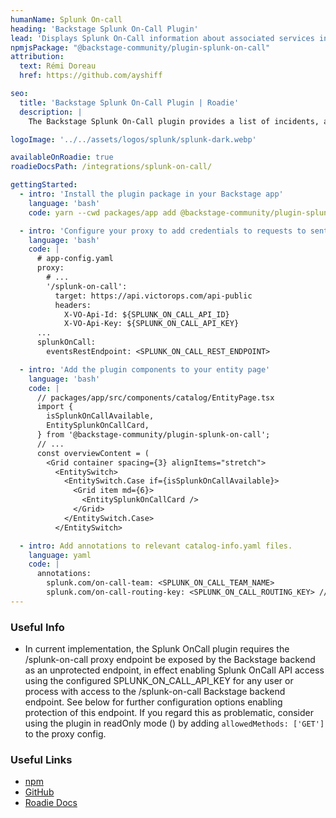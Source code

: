 ```yaml
---
humanName: Splunk On-call
heading: 'Backstage Splunk On-Call Plugin'
lead: 'Displays Splunk On-Call information about associated services in Backstage.'
npmjsPackage: "@backstage-community/plugin-splunk-on-call"
attribution:
  text: Rémi Doreau
  href: https://github.com/ayshiff

seo:
  title: 'Backstage Splunk On-Call Plugin | Roadie'
  description: |
    The Backstage Splunk On-Call plugin provides a list of incidents, a way to trigger a new incident to specific users and/or teams, a way to acknowledge/resolve an incident and information details about the relevant people on-call.

logoImage: '../../assets/logos/splunk/splunk-dark.webp'

availableOnRoadie: true
roadieDocsPath: /integrations/splunk-on-call/

gettingStarted:
  - intro: 'Install the plugin package in your Backstage app'
    language: 'bash'
    code: yarn --cwd packages/app add @backstage-community/plugin-splunk-on-call

  - intro: 'Configure your proxy to add credentials to requests to sentry.'
    language: 'bash'
    code: |
      # app-config.yaml
      proxy:
        # ...
        '/splunk-on-call':
          target: https://api.victorops.com/api-public
          headers:
            X-VO-Api-Id: ${SPLUNK_ON_CALL_API_ID}
            X-VO-Api-Key: ${SPLUNK_ON_CALL_API_KEY}
      ...
      splunkOnCall:
        eventsRestEndpoint: <SPLUNK_ON_CALL_REST_ENDPOINT>

  - intro: 'Add the plugin components to your entity page'
    language: 'bash'
    code: |
      // packages/app/src/components/catalog/EntityPage.tsx
      import {
        isSplunkOnCallAvailable,
        EntitySplunkOnCallCard,
      } from '@backstage-community/plugin-splunk-on-call';
      // ...
      const overviewContent = (
        <Grid container spacing={3} alignItems="stretch">
          <EntitySwitch>
            <EntitySwitch.Case if={isSplunkOnCallAvailable}>
              <Grid item md={6}>
                <EntitySplunkOnCallCard />
              </Grid>
            </EntitySwitch.Case>
          </EntitySwitch>

  - intro: Add annotations to relevant catalog-info.yaml files.
    language: yaml
    code: |
      annotations:
        splunk.com/on-call-team: <SPLUNK_ON_CALL_TEAM_NAME>
        splunk.com/on-call-routing-key: <SPLUNK_ON_CALL_ROUTING_KEY> // an alternative if you use Routing keys
---
```


### Useful Info

- In current implementation, the Splunk OnCall plugin requires the /splunk-on-call proxy endpoint be exposed by the Backstage backend as an unprotected endpoint, in effect enabling Splunk OnCall API access using the configured SPLUNK_ON_CALL_API_KEY for any user or process with access to the /splunk-on-call Backstage backend endpoint. See below for further configuration options enabling protection of this endpoint. If you regard this as problematic, consider using the plugin in readOnly mode (<EntitySplunkOnCallCard readOnly />) by adding `allowedMethods: ['GET']` to the proxy config.

### Useful Links

- [npm](https://www.npmjs.com/package/@backstage-community/plugin-splunk-on-call)
- [GitHub](https://github.com/backstage/community-plugins/tree/main/workspaces/splunk/plugins/splunk-on-call)
- [Roadie Docs](https://roadie.io/docs/integrations/splunk-on-call/)
